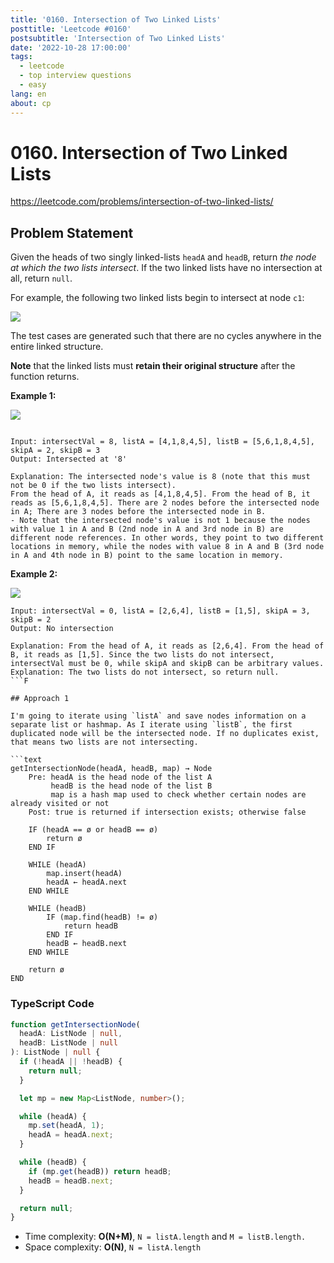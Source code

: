 ```yaml
---
title: '0160. Intersection of Two Linked Lists'
posttitle: 'Leetcode #0160'
postsubtitle: 'Intersection of Two Linked Lists'
date: '2022-10-28 17:00:00'
tags:
  - leetcode
  - top interview questions
  - easy
lang: en
about: cp
---
```


# 0160. Intersection of Two Linked Lists

https://leetcode.com/problems/intersection-of-two-linked-lists/

## Problem Statement

Given the heads of two singly linked-lists `headA` and `headB`, return _the node at which the two lists intersect_. If the two linked lists have no intersection at all, return `null`.

For example, the following two linked lists begin to intersect at node `c1`:

![](https://assets.leetcode.com/uploads/2021/03/05/160_statement.png)

The test cases are generated such that there are no cycles anywhere in the entire linked structure.

**Note** that the linked lists must **retain their original structure** after the function returns.

**Example 1:**

![](https://assets.leetcode.com/uploads/2021/03/05/160_example_1_1.png)

```text

Input: intersectVal = 8, listA = [4,1,8,4,5], listB = [5,6,1,8,4,5], skipA = 2, skipB = 3
Output: Intersected at '8'

Explanation: The intersected node's value is 8 (note that this must not be 0 if the two lists intersect).
From the head of A, it reads as [4,1,8,4,5]. From the head of B, it reads as [5,6,1,8,4,5]. There are 2 nodes before the intersected node in A; There are 3 nodes before the intersected node in B.
- Note that the intersected node's value is not 1 because the nodes with value 1 in A and B (2nd node in A and 3rd node in B) are different node references. In other words, they point to two different locations in memory, while the nodes with value 8 in A and B (3rd node in A and 4th node in B) point to the same location in memory.
```

**Example 2:**

![](https://assets.leetcode.com/uploads/2021/03/05/160_example_3.png)

````text
Input: intersectVal = 0, listA = [2,6,4], listB = [1,5], skipA = 3, skipB = 2
Output: No intersection

Explanation: From the head of A, it reads as [2,6,4]. From the head of B, it reads as [1,5]. Since the two lists do not intersect, intersectVal must be 0, while skipA and skipB can be arbitrary values.
Explanation: The two lists do not intersect, so return null.
```F

## Approach 1

I'm going to iterate using `listA` and save nodes information on a separate list or hashmap. As I iterate using `listB`, the first duplicated node will be the intersected node. If no duplicates exist, that means two lists are not intersecting.

```text
getIntersectionNode(headA, headB, map) → Node
    Pre: headA is the head node of the list A
         headB is the head node of the list B
         map is a hash map used to check whether certain nodes are already visited or not
    Post: true is returned if intersection exists; otherwise false

    IF (headA == ø or headB == ø)
        return ø
    END IF

    WHILE (headA)
        map.insert(headA)
        headA ← headA.next
    END WHILE

    WHILE (headB)
        IF (map.find(headB) != ø)
            return headB
        END IF
        headB ← headB.next
    END WHILE

    return ø
END
````

### TypeScript Code

```ts
function getIntersectionNode(
  headA: ListNode | null,
  headB: ListNode | null
): ListNode | null {
  if (!headA || !headB) {
    return null;
  }

  let mp = new Map<ListNode, number>();

  while (headA) {
    mp.set(headA, 1);
    headA = headA.next;
  }

  while (headB) {
    if (mp.get(headB)) return headB;
    headB = headB.next;
  }

  return null;
}
```

- Time complexity: **O(N+M)**, `N = listA.length` and `M = listB.length.`
- Space complexity: **O(N)**, `N = listA.length`
